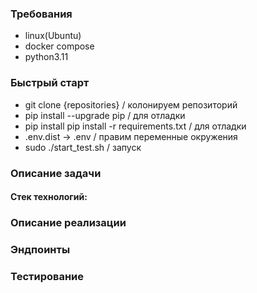 ### Требования
- linux(Ubuntu)
- docker compose
- python3.11
### Быстрый старт
- git clone {repositories} / колонируем репозиторий
- pip install --upgrade pip / для отладки
- pip install pip install -r requirements.txt / для отладки
- .env.dist -> .env / правим переменные окружения
- sudo ./start_test.sh / запуск
### Описание задачи

#### Стек технологий:


### Описание реализации


### Эндпоинты

### Тестирование

